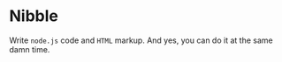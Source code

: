 Nibble
====
Write ```node.js``` code and ```HTML``` markup. And yes, you can do it at the same damn time.
